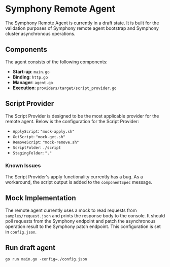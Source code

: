# Symphony Remote Agent

The Symphony Remote Agent is currently in a draft state. It is built for the validation purposes of Symphony remote agent bootstrap and Symphony cluster asynchronous operations.

## Components

The agent consists of the following components:
- **Start-up**: `main.go`
- **Binding**: `http.go`
- **Manager**: `agent.go`
- **Execution**: `providers/target/script_provider.go`

## Script Provider

The Script Provider is designed to be the most applicable provider for the remote agent. Below is the configuration for the Script Provider:

- `ApplyScript`: `"mock-apply.sh"`
- `GetScript`: `"mock-get.sh"`
- `RemoveScript`: `"mock-remove.sh"`
- `ScriptFolder`: `./script`
- `StagingFolder`: `"."`

### Known Issues

The Script Provider's apply functionality currently has a bug. As a workaround, the script output is added to the `componentSpec` message.

## Mock Implementation

The remote agent currently uses a mock to read requests from `samples/request.json` and prints the response body to the console. It should poll requests from the Symphony endpoint and patch the asynchronous operation result to the Symphony patch endpoint. This configuration is set in `config.json`.

## Run draft agent
```
go run main.go -config=./config.json
```